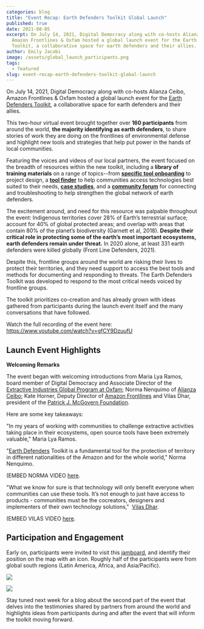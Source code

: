 ```yaml
---
categories: blog
title: "Event Recap: Earth Defenders Toolkit Global Launch"
published: true
date: 2021-08-05
excerpt: On July 14, 2021, Digital Democracy along with co-hosts Alianza Ceibo,
  Amazon Frontlines & Oxfam hosted a global launch event for the Earth Defenders
  Toolkit, a collaborative space for earth defenders and their allies.
author: Emily Jacobi
image: /assets/global_launch_participants.png
tags:
  - featured
slug: event-recap-earth-defenders-toolkit-global-launch
---
```

On July 14, 2021, Digital Democracy along with co-hosts Alianza Ceibo, Amazon Frontlines & Oxfam hosted a global launch event for the [Earth Defenders Toolkit](https://www.earthdefenderstoolkit.com/), a collaborative space for earth defenders and their allies. 

This two-hour virtual event brought together over **160 participants** from around the world, **the majority identifying as earth defenders**, to share stories of work they are doing on the frontlines of environmental defense and highlight new tools and strategies that help put power in the hands of local communities. 

Featuring the voices and videos of our local partners, the event focused on the breadth of resources within the new toolkit, including a **library of training materials** on a range of topics--from **[specific tool onboarding](https://earthdefenderstoolkit.com/toolkit)** to project design, a **[tool finder](https://earthdefenderstoolkit.com/toolfinder)** to help communities access technologies best suited to their needs, **[case studies](https://earthdefenderstoolkit.com/community)**, and a **[community forum](https://forum.earthdefenderstoolkit.com)** for connecting and troubleshooting to help strengthen the global network of earth defenders. 

The excitement around, and need for this resource was palpable throughout the event: Indigenous territories cover 28% of Earth’s terrestrial surface; account for 40% of global protected areas; and overlap with areas that contain 80% of the planet’s biodiversity (Garnett et al, 2018). **Despite their critical role in protecting some of the earth’s most important ecosystems, earth defenders remain under threat.** In 2020 alone, at least 331 earth defenders were killed globally (Front Line Defenders, 2021). 

Despite this, frontline groups around the world are risking their lives to protect their territories, and they need support to access the best tools and methods for documenting and responding to threats. The Earth Defenders Toolkit was developed to respond to the most critical needs voiced by frontline groups.

The toolkit prioritizes co-creation and has already grown with ideas gathered from participants during the launch event itself and the many conversations that have followed. 

Watch the full recording of the event here: <https://www.youtube.com/watch?v=gfCY9DzuufU>

## Launch Event Highlights 

**Welcoming Remarks** 

The event began with welcoming introductions from Maria Lya Ramos, board member of Digital Democracy and Associate Director of the [Extractive Industries Global Program at Oxfam](http://eimap.oxfam.org/); Norma Nenquimo of [Alianza Ceibo](https://www.alianzaceibo.org/); Kate Horner, Deputy Director of [Amazon Frontlines](https://www.alianzaceibo.org/) and Vilas Dhar, president of the [Patrick J. McGovern Foundation](https://www.mcgovern.org/). 

Here are some key takeaways: 

"In my years of working with communities to challenge extractive activities taking place in their ecosystems, open source tools have been extremely valuable," Maria Lya Ramos.

"[Earth Defenders](https://twitter.com/hashtag/EarthDefenders?src=hashtag_click) Toolkit is a fundamental tool for the protection of territory in different nationalities of the Amazon and for the whole world," Norma Nenquimo. 

(EMBED NORMA VIDEO [here](https://www.youtube.com/watch?v=9715xwoAAhc&list=PLI10lL3Yr-k062r1FdznA0QWouK6RL9gT&index=7). 

"What we know for sure is that technology will only benefit everyone when communities can use these tools. It’s not enough to just have access to products - communities must be the cocreators, designers and implementers of their own technology solutions,"  [Vilas Dhar](https://twitter.com/vilasdhar). 

(EMBED VILAS VIDEO [here](https://www.youtube.com/watch?v=86t2dbyt38Q&list=PLI10lL3Yr-k062r1FdznA0QWouK6RL9gT&index=6). 

## Participation and Engagement 

Early on, participants were invited to visit this [jamboard](https://bit.ly/paradefensores), and identify their position on the map with an icon. Roughly half of the participants were from global south regions (Latin America, Africa, and Asia/Pacific).

![](https://lh4.googleusercontent.com/DF_ZkKJ8Zdke-OvFJYwa1CMw1NvLql_uxBYKXUhDwZrXDAAIreaiUUhHx_x138lDsM9oW7sNmdvi-L1dxtLK7ygxF1X3xk128pOjELMJ8Es14n9Ksq8vtmxX8A-4xSYM_NvfeHoN)

![](https://lh6.googleusercontent.com/1Ka0rLO6J0JbdbfOWhJCILzc7eBH_CQSrdfREFg3LtH5BaVm9cH9HFAus8IsmNVYfdIBRQ5yPxsbU6tOdO3ttx97eqIwRucygyafNpvPkgSAHx7EEQ0YzPtaP7PT2c2mjsbh1LR6)

Stay tuned next week for a blog about the second part of the event that delves into the testimonies shared by partners from around the world and highlights ideas from participants during and after the event that will inform the toolkit moving forward.